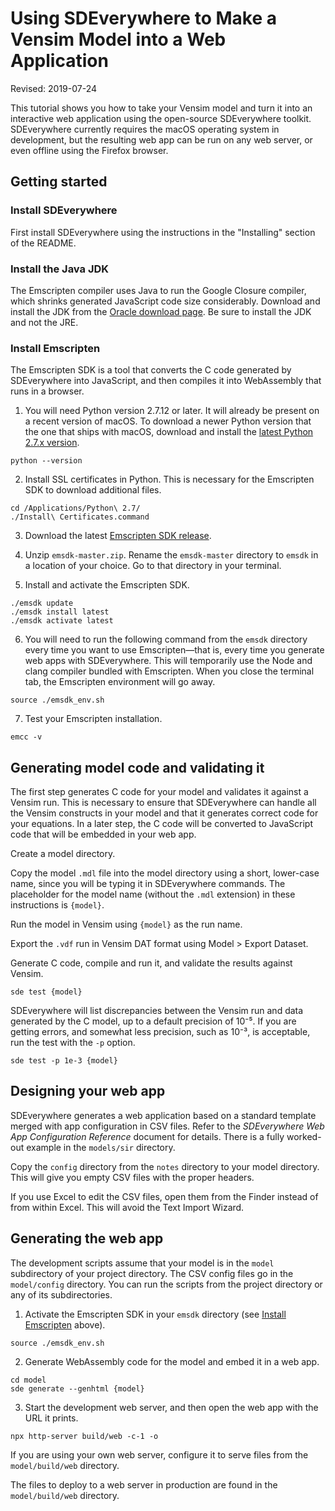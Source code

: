 # Using SDEverywhere to Make a Vensim Model into a Web Application

Revised: 2019-07-24

This tutorial shows you how to take your Vensim model and turn it into an interactive web application using the open-source SDEverywhere toolkit. SDEverywhere currently requires the macOS operating system in development, but the resulting web app can be run on any web server, or even offline using the Firefox browser.

## Getting started

### Install SDEverywhere

First install SDEverywhere using the instructions in the "Installing" section of the README.

### Install the Java JDK

The Emscripten compiler uses Java to run the Google Closure compiler, which shrinks generated JavaScript code size considerably. Download and install the JDK from the [Oracle download page](https://www.oracle.com/technetwork/java/javase/downloads/index.html). Be sure to install the JDK and not the JRE.

### Install Emscripten

The Emscripten SDK is a tool that converts the C code generated by SDEverywhere into JavaScript, and then compiles it into WebAssembly that runs in a browser.

1. You will need Python version 2.7.12 or later. It will already be present on a recent version of macOS. To download a newer Python version that the one that ships with macOS, download and install the [latest Python 2.7.x version](https://www.python.org/downloads/).

~~~
python --version
~~~

2. Install SSL certificates in Python. This is necessary for the Emscripten SDK to download additional files.

~~~
cd /Applications/Python\ 2.7/
./Install\ Certificates.command
~~~

3. Download the latest [Emscripten SDK release](https://github.com/emscripten-core/emsdk/archive/master.zip).

4. Unzip `emsdk-master.zip`. Rename the `emsdk-master` directory to `emsdk` in a location of your choice. Go to that directory in your terminal.

5. Install and activate the Emscripten SDK.

~~~
./emsdk update
./emsdk install latest
./emsdk activate latest
~~~

6. You will need to run the following command from the `emsdk` directory every time you want to use Emscripten—that is, every time you generate web apps with SDEverywhere. This will temporarily use the Node and clang compiler bundled with Emscripten. When you close the terminal tab, the Emscripten environment will go away.

~~~
source ./emsdk_env.sh
~~~

7. Test your Emscripten installation.

~~~
emcc -v
~~~

## Generating model code and validating it

The first step generates C code for your model and validates it against a Vensim run. This is necessary to ensure that SDEverywhere can handle all the Vensim constructs in your model and that it generates correct code for your equations. In a later step, the C code will be converted to JavaScript code that will be embedded in your web app.

Create a model directory.

Copy the model `.mdl` file into the model directory using a short, lower-case name, since you will be typing it in SDEverywhere commands. The placeholder for the model name (without the `.mdl` extension) in these instructions is `{model}`.

Run the model in Vensim using `{model}` as the run name.

Export the `.vdf` run in Vensim DAT format using Model > Export Dataset.

Generate C code, compile and run it, and validate the results against Vensim.

~~~
sde test {model}
~~~

SDEverywhere will list discrepancies between the Vensim run and data generated by the C model, up to a default precision of 10⁻⁵. If you are getting errors, and somewhat less precision, such as 10⁻³, is acceptable, run the test with the `-p` option.

~~~
sde test -p 1e-3 {model}
~~~

## Designing your web app

SDEverywhere generates a web application based on a standard template merged with app configuration in CSV files. Refer to the *SDEverywhere Web App Configuration Reference* document for details. There is a fully worked-out example in the `models/sir` directory.

Copy the `config` directory from the `notes` directory to your model directory. This will give you empty CSV files with the proper headers.

If you use Excel to edit the CSV files, open them from the Finder instead of from within Excel. This will avoid the Text Import Wizard.

## Generating the web app

The development scripts assume that your model is in the `model` subdirectory of your project directory. The CSV config files go in the `model/config` directory. You can run the scripts from the project directory or any of its subdirectories.

1. Activate the Emscripten SDK in your `emsdk` directory (see [Install Emscripten](#install-emscripten) above).

~~~
source ./emsdk_env.sh
~~~

2. Generate WebAssembly code for the model and embed it in a web app.

~~~
cd model
sde generate --genhtml {model}
~~~

3. Start the development web server, and then open the web app with the URL it prints.

~~~
npx http-server build/web -c-1 -o
~~~

If you are using your own web server, configure it to serve files from the `model/build/web` directory.

The files to deploy to a web server in production are found in the `model/build/web` directory.

